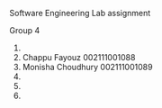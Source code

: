 Software Engineering Lab assignment

Group 4

1. 
2. Chappu Fayouz 002111001088
3. Monisha Choudhury 002111001089
4. 
5.
6.
